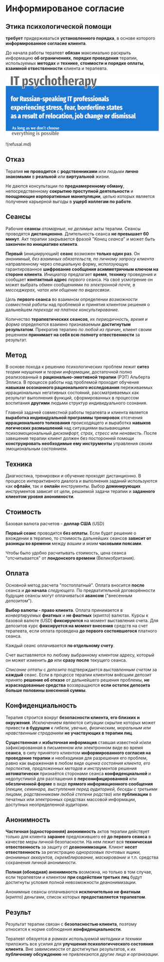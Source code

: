 # Информированое согласие

## Этика психологической помощи

**требует** придерживаться **установленного порядка**,  в основе которого **информированное согласие клиента**.

До начала работы терапевт **обязан** максимально раскрыть информацию **об ограничениях**, **порядке проведения** терапии, используемых **методах** и **технике**, **стоимости и порядке оплаты**, **взаимной отвественности** клиента и терапевта.

![Psychotherapy for Russian-speaking IT professionals](_img/700b.png)

!(refusal.md)

## Отказ	

Терапия **не проводится** с **родственниками** или людьми **лично знакомыми** в **реальной** или **виртуальной** жизни.

Не даются консультации по **преднамеренному обману**, непосредственному **сокрытию преступной деятельности** и **поощряющие корпоративные манипуляции**, целью которых является получение карьерной выгоды в **ущерб коллегам по работе**.

## Сеансы

Рабочие **сеансы** _атомарные_, _не делимые_ акты терапии. Сеансы проводятся **дистанционно**. Длительность сеанса **не превышает 60 минут**. Акт терапии закрывается фразой "*Конец сеанса*" и может быть **закончен по инициативе клиента**. 

**Первый** (_инициирующий_) **сеанс** возможен **только один раз**. Он _анонимный, без взаимных обязательств, по личному запросу клиента_ направленному через специальную форму, исползующую гарантированное **шифрование сообщения асимметричным ключом на стороне клиента**. Инициатор предлагает **время**, **технику** проведения и сообщает **контактный адрес** _первого_ сеанса. На своё усмотрение он может выбрать обмен сообщениями по _электронной почте, в месседжерах, чатах или общение по видеосвязи_.

_Цель_ **первого сеанса** во взаимном определении _возможности совместной работы_ над проблемой и принятия клиентом решения о дальнейшем _переходе на платное консультирование_.

Количество **терапевтических сеансов**, их _периодичность, время и форма_ определются взаимно признаваемым **достигнутым результатом**. Прекратив терапию _по любой из причин_, клиент своим решением **принимает на себя всю полноту отвественности** за результат. 

## Метод

В основе похода к решению психологических проблем лежит **ситез** _теории наущения_ и _теории информации_, достаточной полно реализованный в **рационально-эмотивной терапии** (РЭТ) Альберта Эллиса. В процессе работы над проблемой проходит обучение **навыкам осознанного рационального исследования** переживаемых иррациональных негативных состояний, рассматриваемых как результат выполнения функций, сформированных в процессом воспитания **другими** людьми структур индивидуального сознания.

Главной задачей совместной работы терапевта и клиента является **выработка индивидуальной программы тренировок** отсечения **иррационального толкования** происходящего и выработка **навыков логических размышлений** над ситуациями вызывающими психоэмоциональный _дискомфорт, страх, стресс_ или _ненависть_. После завешения терапии клиент должен без посторонней помощи **конструировать необходимые ему инструменты** управления своим эмоциональным состоянием.

## Техника

Диагностика, тренировки и обучение проходят дистанционно. В процессе интерактивного диалога и выполнения заданий используются как **офлайн**, так и **онлайн** инструменты. Выбор **доминирующих** инструментов зависит от цели, решаемой задачи терапии и **заданного клиентом уровня анонимности**.

## Стоимость

Базовая валюта расчетов - **доллар США** (USD) 

**Первый сеанс** проводится **без оплаты**. Если будет решение о вхождении в терапию, то стоимость дальнейших сеансов **зависит от разницы во времени** между _вашим_ и _моим_ **часовыми поясами**.

Чтобы было удобно расчитывать стоимость, цена сеанса "отсчитывается" от **лондонского времени** (Великобритания).

## Оплата

Основной метод расчета "постоплатный". Оплата вносится **после** сеанса и **до начала** _следующего_. По предватительной договорённости будущие сеансы могут оплачиваться **авансом** ("внесенным _депозитом_").

**Выбор валюты - право клиента**. 
Оплата принимается в _конвертируемых_ **фиатных** и **не фиатных** (_крипто_) валютах. Курсы к базовой валюте (USD) **фиксируются** на момент выставления счета. Для депозитов курс **фиксируется на момент внесения** средств на счет терапевта, если оплата проведена **до первого состоявшегося** платного сеанса.

Каждый сеанс оплачивается **по отдельному счету**.  

Счет выставляется по любому выбранному клиентом адресу, который он может изменить **до** или **сразу после** текущего сеанса.

*Списание оптаты* с _депозита_ подтверждается _выставленным счетом_ за **каждый** сеанс. Если в процессе терапии клиентом внёсшим депозит принято **решение об отказе** от дальнейшего решения проблемы, **не израсходованные средства** воззвращаются **если остаток депозита больше половины внесенной суммы**.

## Конфиденциальность

Терапия строится вокруг **безопасности клиента, его близких и окружения**. Исключением являются ситуации скрытие которых может привести **в будущем** к *гибели, увечью, физическим, моральным или нравственным страданиям* **не участвующих в терапии лиц**.
  
**Существенная** и **избыточная информация** ставшая известной и/или зафиксированная в письменном или электронном виде во время **сеанса**, в силу принятого клиентом **информированного согласия на проведение терапии** и необходимая для разрешения его проблем, равно как выраженная в любом виде *оценка состояния клиента, его перспектив, предложенных методов и инструментов* решения **автоматически** признаётся сторонами сеанса **конфиденциальной** и недопустимой для разглашения в **персонифицированной** или **обезличенной форме** в виде **прямого информационного сообщения** (*лекции, семинара, выступления перед аудиторией, беседы с третьими лицами, родственниками любой степени родства*) или **публикации** в печатных или электронных средствах массовой информации, доступных неопределенной аудитории.

## Анонимность

**Частичная (односторонняя) анонимность** актов терапии действует только для клиента **заранее** предложившего её **до первого сеанса** в качестве меры личной безопасности. На нем лежит вся **техническая отвественность** за защиту от **деанонимизации**. Клиент **несет отвественность** за регистрацию *одноразовых почтовых ящики, анонимных аккаунтов, скремблирование, маскирование* и т.п. средства сохранения личной анонимности. 

**Полная (обоюдная) анонимность** возможна, но только в том случае, если терапевтом и клиентом **при содействии третьих лиц** будут достигнуты условия полной невозможности деанонимизации. 

Анонимные сеансы оплачиваются **исключительно не фиатным** (крипто) деньгами, список которых **предоставляется терапевтом**.

## Результ

Результат терапии связан с **безопасностью клиента**, поэтому относится к норме соблюдения **конфиденциальности**. 

Терапевт обязуется *в рамках используемой методики и техники* приложить все усилия для **улучшения психологичческого состояния клиента**. Вне завимсимости от достигнутых результатов, к их **публичному обсуждению** не привлекаются *другие лица и организации*.
